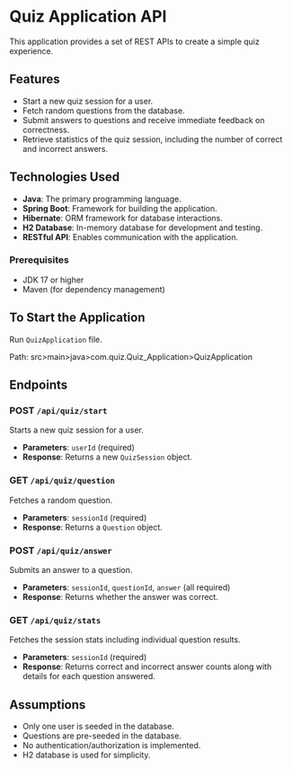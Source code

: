 # Quiz Application API

This application provides a set of REST APIs to create a simple quiz experience. 
## Features

- Start a new quiz session for a user.
- Fetch random questions from the database.
- Submit answers to questions and receive immediate feedback on correctness.
- Retrieve statistics of the quiz session, including the number of correct and incorrect answers.

## Technologies Used

- **Java**: The primary programming language.
- **Spring Boot**: Framework for building the application.
- **Hibernate**: ORM framework for database interactions.
- **H2 Database**: In-memory database for development and testing.
- **RESTful API**: Enables communication with the application.

### Prerequisites

- JDK 17 or higher
- Maven (for dependency management)

## To Start the Application
Run `QuizApplication` file.

Path: src>main>java>com.quiz.Quiz_Application>QuizApplication
## Endpoints

### POST `/api/quiz/start`
Starts a new quiz session for a user.
- **Parameters**: `userId` (required)
- **Response**: Returns a new `QuizSession` object.

### GET `/api/quiz/question`
Fetches a random question.
- **Parameters**: `sessionId` (required)
- **Response**: Returns a `Question` object.

### POST `/api/quiz/answer`
Submits an answer to a question.
- **Parameters**: `sessionId`, `questionId`, `answer` (all required)
- **Response**: Returns whether the answer was correct.

### GET `/api/quiz/stats`
Fetches the session stats including individual question results.
- **Parameters**: `sessionId` (required)
- **Response**: Returns correct and incorrect answer counts along with details for each question answered.

## Assumptions
- Only one user is seeded in the database.
- Questions are pre-seeded in the database.
- No authentication/authorization is implemented.
- H2 database is used for simplicity.
